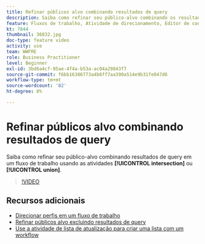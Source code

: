 ```yaml
---
title: Refinar públicos alvo combinando resultados de query
description: Saiba como refinar seu público-alvo combinando os resultados do query em um fluxo de trabalho usando a interseção ou as atividades de união.
feature: Fluxos de trabalho, Atividade de direcionamento, Editor de consultas
kt: 7844
thumbnail: 36832.jpg
doc-type: feature video
activity: use
team: WWFRE
role: Business Practitioner
level: Beginner
exl-id: 3bd6a4cf-95ae-4f4a-b53a-ac04a29843f7
source-git-commit: f6bb16306773a4b6ff7aa390a514e9b31fe047d6
workflow-type: tm+mt
source-wordcount: '82'
ht-degree: 8%

---
```


# Refinar públicos alvo combinando resultados de query

Saiba como refinar seu público-alvo combinando resultados de query em um fluxo de trabalho usando as atividades **[!UICONTROL intersection]** ou **[!UICONTROL union]**.

>[!VIDEO](https://video.tv.adobe.com/v/36832?quality=12)

## Recursos adicionais

* [Direcionar perfis em um fluxo de trabalho](/help/profile-management/target-profiles-in-a-workflow.md)
* [Refinar públicos alvo excluindo resultados de query](/help/process-management/refine-targets-by-excluding-query-results.md)
* [Use a atividade de lista de atualização para criar uma lista com um workflow](/help/process-management/use-the-update-list-activity.md)
